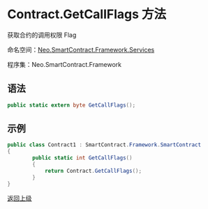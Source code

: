 # Contract.GetCallFlags 方法

获取合约的调用权限 Flag

命名空间：[Neo.SmartContract.Framework.Services](../../services.md)

程序集：Neo.SmartContract.Framework

## 语法

```cs
public static extern byte GetCallFlags();
```

## 示例

```cs
public class Contract1 : SmartContract.Framework.SmartContract
{
        public static int GetCallFlags()
        {
            return Contract.GetCallFlags();
        }
}
```



[返回上级](../Contract.md)
